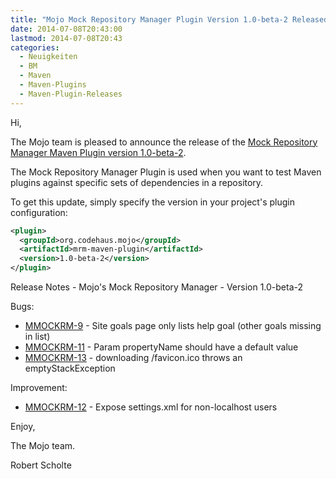 ```yaml
---
title: "Mojo Mock Repository Manager Plugin Version 1.0-beta-2 Released"
date: 2014-07-08T20:43:00
lastmod: 2014-07-08T20:43
categories:
  - Neuigkeiten
  - BM
  - Maven
  - Maven-Plugins
  - Maven-Plugin-Releases
---
```

Hi,

The Mojo team is pleased to announce the release of the 
[Mock Repository Manager Maven Plugin version 1.0-beta-2](http://mojo.codehaus.org/mrm-maven-plugin/).

The Mock Repository Manager Plugin is used when you want to test Maven
plugins against specific sets of dependencies in a repository.


To get this update, simply specify the version in your project's plugin
configuration:

```xml
<plugin>
  <groupId>org.codehaus.mojo</groupId>
  <artifactId>mrm-maven-plugin</artifactId>
  <version>1.0-beta-2</version>
</plugin>
```

<!-- more -->

Release Notes - Mojo's Mock Repository Manager - Version 1.0-beta-2

Bugs:

 * [MMOCKRM-9](https://issues.apache.org/jira/browse/MMOCKRM-9) - Site goals page only lists help goal (other goals missing in list)
 * [MMOCKRM-11](https://issues.apache.org/jira/browse/MMOCKRM-11) - Param propertyName should have a default value
 * [MMOCKRM-13](https://issues.apache.org/jira/browse/MMOCKRM-13) - downloading /favicon.ico throws an emptyStackException

Improvement:

 * [MMOCKRM-12](https://issues.apache.org/jira/browse/MMOCKRM-12) - Expose settings.xml for non-localhost users

Enjoy,

The Mojo team.

Robert Scholte 
